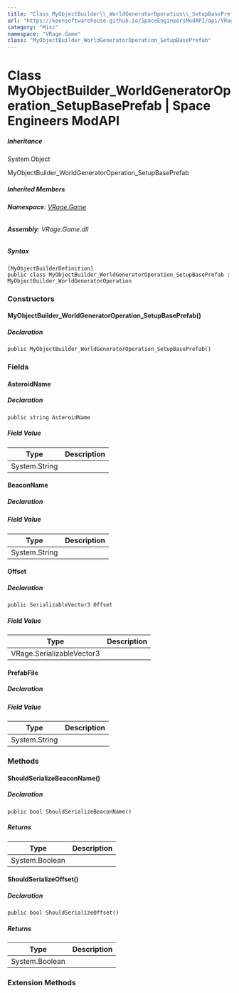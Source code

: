 ```yaml
---
title: "Class MyObjectBuilder\\_WorldGeneratorOperation\\_SetupBasePrefab"
url: "https://keensoftwarehouse.github.io/SpaceEngineersModAPI/api/VRage.Game.MyObjectBuilder_WorldGeneratorOperation_SetupBasePrefab.html"
category: "Misc"
namespace: "VRage.Game"
class: "MyObjectBuilder_WorldGeneratorOperation_SetupBasePrefab"
---
```


# Class MyObjectBuilder\_WorldGeneratorOperation\_SetupBasePrefab | Space Engineers ModAPI

##### Inheritance

System.Object

MyObjectBuilder\_WorldGeneratorOperation\_SetupBasePrefab

##### Inherited Members

###### **Namespace**: [VRage.Game](https://keensoftwarehouse.github.io/SpaceEngineersModAPI/api/VRage.Game.html)

###### **Assembly**: VRage.Game.dll

##### Syntax

```
[MyObjectBuilderDefinition]
public class MyObjectBuilder_WorldGeneratorOperation_SetupBasePrefab : MyObjectBuilder_WorldGeneratorOperation
```

### Constructors

#### MyObjectBuilder\_WorldGeneratorOperation\_SetupBasePrefab()

##### Declaration

```
public MyObjectBuilder_WorldGeneratorOperation_SetupBasePrefab()
```

### Fields

#### AsteroidName

##### Declaration

```
public string AsteroidName
```

##### Field Value

| Type | Description |
| --- | --- |
| System.String |     |

#### BeaconName

##### Declaration

##### Field Value

| Type | Description |
| --- | --- |
| System.String |     |

#### Offset

##### Declaration

```
public SerializableVector3 Offset
```

##### Field Value

| Type | Description |
| --- | --- |
| VRage.SerializableVector3 |     |

#### PrefabFile

##### Declaration

##### Field Value

| Type | Description |
| --- | --- |
| System.String |     |

### Methods

#### ShouldSerializeBeaconName()

##### Declaration

```
public bool ShouldSerializeBeaconName()
```

##### Returns

| Type | Description |
| --- | --- |
| System.Boolean |     |

#### ShouldSerializeOffset()

##### Declaration

```
public bool ShouldSerializeOffset()
```

##### Returns

| Type | Description |
| --- | --- |
| System.Boolean |     |

### Extension Methods
